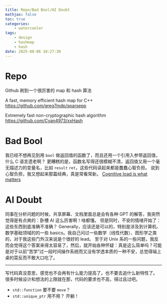 ```yaml
---
title: Repo/Bad Bool/AI Doubt
mathjax: false
toc: true
categories:
    - watercooler
tags:
    - design
    - hashmap
    - hash
date: 2025-08-06 10:27:30
---
```


# Repo

Github 刷到一个很厉害的 map 和 hash 算法

A fast, memory efficient hash map for C++
https://github.com/greg7mdp/sparsepp

Extremely fast non-cryptographic hash algorithm
https://github.com/Cyan4973/xxHash

# Bad Bool

我已经不想再见到用 `bool` 做返回值的函数了，而且还用一个引用入参带返回值，什么 C 语言遗老啊？
更糟糕的是，函数名写得还很模糊不清，返回值又用一个毫无描述力的变量名，比如 `result` `ret`，这些代码读起来都是蠢蠢心智负担。
说到心智负担，我又想起来那篇经典，真是常看常新。
[Cognitive load is what matters](https://minds.md/zakirullin/cognitive)

# AI Doubt

同事在分析问题的时候，共享屏幕、文档里面总是会有各种 GPT 的解答，我突然觉得是有点爽的：卧槽 AI 这么厉害啊！啥都懂。
但是同时，不安的情绪开始了：
这些东西到底准确不准确？
Generally，应该还是可以的，特别是涉及到计算机、数学基础领域的的一些 basics。我自己问过一些数学（线性代数）、图形学之类的，对于我这些门外汉来说是个很好的 lead。
至于对 Unix 系的一些问题，我反而会觉得这个答案来得太容易了，然后，就开始各种怀疑：真是这么简单吗？可能是对于以前“苦学”过一段时间操作系统而又没有学透本质的一种不安，总觉得端上桌的菜反而不敢大口吃了。

---

写代码真没意思，感觉也不会再有什么能力提高了。也不要去追什么新特性了。
很多时候设计和想法的上限就在那，代码的要求也不高，得过且过吧。
- `std::function` 要不要 `move`？
- `std::unique_ptr` 用不用？
开躺！